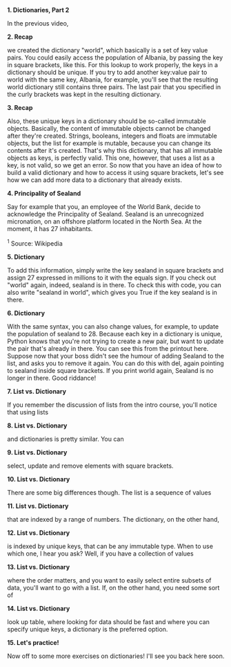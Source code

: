 **1. Dictionaries, Part 2**

In the previous video,

**2. Recap**

we created the dictionary "world", which basically is a set of key value pairs. You could easily access the population of Albania, by passing the key in square brackets, like this. For this lookup to work properly, the keys in a dictionary should be unique. If you try to add another key:value pair to world with the same key, Albania, for example, you'll see that the resulting world dictionary still contains three pairs. The last pair that you specified in the curly brackets was kept in the resulting dictionary.

**3. Recap**

Also, these unique keys in a dictionary should be so-called immutable objects. Basically, the content of immutable objects cannot be changed after they're created. Strings, booleans, integers and floats are immutable objects, but the list for example is mutable, because you can change its contents after it's created. That's why this dictionary, that has all immutable objects as keys, is perfectly valid. This one, however, that uses a list as a key, is not valid, so we get an error. So now that you have an idea of how to build a valid dictionary and how to access it using square brackets, let's see how we can add more data to a dictionary that already exists.

**4. Principality of Sealand**

Say for example that you, an employee of the World Bank, decide to acknowledge the Principality of Sealand. Sealand is an unrecognized micronation, on an offshore platform located in the North Sea. At the moment, it has 27 inhabitants.

$^1$ Source: Wikipedia

**5. Dictionary**

To add this information, simply write the key sealand in square brackets and assign 27 expressed in millions to it with the equals sign. If you check out "world" again, indeed, sealand is in there. To check this with code, you can also write "sealand in world", which gives you True if the key sealand is in there.

**6. Dictionary**

With the same syntax, you can also change values, for example, to update the population of sealand to 28. Because each key in a dictionary is unique, Python knows that you're not trying to create a new pair, but want to update the pair that's already in there. You can see this from the printout here. Suppose now that your boss didn't see the humour of adding Sealand to the list, and asks you to remove it again. You can do this with del, again pointing to sealand inside square brackets. If you print world again, Sealand is no longer in there. Good riddance!

**7. List vs. Dictionary**

If you remember the discussion of lists from the intro course, you'll notice that using lists

**8. List vs. Dictionary**

and dictionaries is pretty similar. You can

**9. List vs. Dictionary**

select, update and remove elements with square brackets.

**10. List vs. Dictionary**

There are some big differences though. The list is a sequence of values

**11. List vs. Dictionary**

that are indexed by a range of numbers. The dictionary, on the other hand,

**12. List vs. Dictionary**

is indexed by unique keys, that can be any immutable type. When to use which one, I hear you ask? Well, if you have a collection of values

**13. List vs. Dictionary**

where the order matters, and you want to easily select entire subsets of data, you'll want to go with a list. If, on the other hand, you need some sort of

**14. List vs. Dictionary**

look up table, where looking for data should be fast and where you can specify unique keys, a dictionary is the preferred option.

**15. Let's practice!**

Now off to some more exercises on dictionaries! I'll see you back here soon.